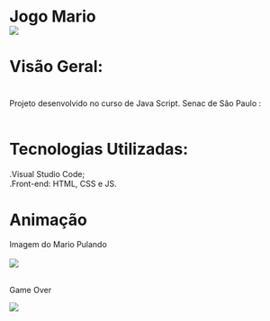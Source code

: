 <div class="content">
      <h1> <span>Jogo Mario</span>
        <br>
   <img src="../imagens/inicio.jpg">



# Visão Geral: <h1>
Projeto desenvolvido no curso de Java Script. Senac de São Paulo : <br>
 <br>

       

# Tecnologias Utilizadas: 
 .Visual Studio Code; <br> 
 .Front-end: HTML, CSS e JS. <br>
 
# Animação
Imagem do Mario Pulando <br><br>
 <img src="../imagens/pulando.jpg"> <br> <br>

 Game Over 

 <img src="../imagens/gameover.jpg">